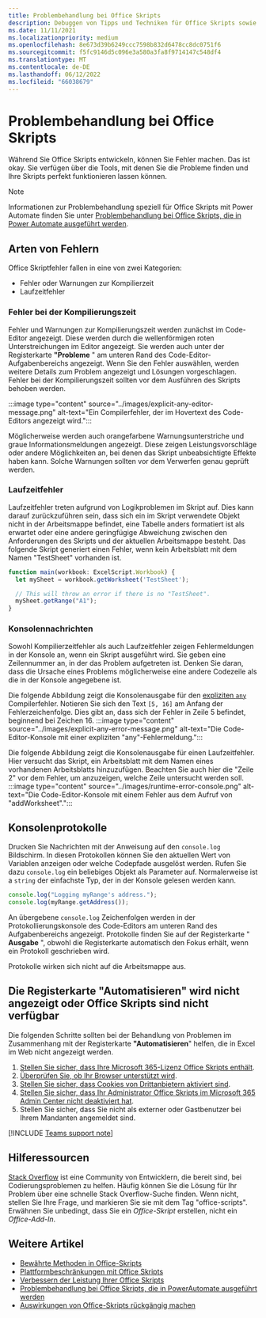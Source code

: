 ```yaml
---
title: Problembehandlung bei Office Skripts
description: Debuggen von Tipps und Techniken für Office Skripts sowie Hilferessourcen.
ms.date: 11/11/2021
ms.localizationpriority: medium
ms.openlocfilehash: 8e673d39b6249ccc7598b832d6478cc8dc0751f6
ms.sourcegitcommit: f5fc9146d5c096e3a580a3fa8f9714147c548df4
ms.translationtype: MT
ms.contentlocale: de-DE
ms.lasthandoff: 06/12/2022
ms.locfileid: "66038679"
---
```

# <a name="troubleshoot-office-scripts"></a>Problembehandlung bei Office Skripts

Während Sie Office Skripts entwickeln, können Sie Fehler machen. Das ist okay. Sie verfügen über die Tools, mit denen Sie die Probleme finden und Ihre Skripts perfekt funktionieren lassen können.

> [!NOTE]
> Informationen zur Problembehandlung speziell für Office Skripts mit Power Automate finden Sie unter [Problembehandlung bei Office Skripts, die in Power Automate ausgeführt werden](power-automate-troubleshooting.md).

## <a name="types-of-errors"></a>Arten von Fehlern

Office Skriptfehler fallen in eine von zwei Kategorien:

* Fehler oder Warnungen zur Kompilierzeit
* Laufzeitfehler

### <a name="compile-time-errors"></a>Fehler bei der Kompilierungszeit

Fehler und Warnungen zur Kompilierungszeit werden zunächst im Code-Editor angezeigt. Diese werden durch die wellenförmigen roten Unterstreichungen im Editor angezeigt. Sie werden auch unter der Registerkarte **"Probleme** " am unteren Rand des Code-Editor-Aufgabenbereichs angezeigt. Wenn Sie den Fehler auswählen, werden weitere Details zum Problem angezeigt und Lösungen vorgeschlagen. Fehler bei der Kompilierungszeit sollten vor dem Ausführen des Skripts behoben werden.

:::image type="content" source="../images/explicit-any-editor-message.png" alt-text="Ein Compilerfehler, der im Hovertext des Code-Editors angezeigt wird.":::

Möglicherweise werden auch orangefarbene Warnungsunterstriche und graue Informationsmeldungen angezeigt. Diese zeigen Leistungsvorschläge oder andere Möglichkeiten an, bei denen das Skript unbeabsichtigte Effekte haben kann. Solche Warnungen sollten vor dem Verwerfen genau geprüft werden.

### <a name="runtime-errors"></a>Laufzeitfehler

Laufzeitfehler treten aufgrund von Logikproblemen im Skript auf. Dies kann darauf zurückzuführen sein, dass sich ein im Skript verwendete Objekt nicht in der Arbeitsmappe befindet, eine Tabelle anders formatiert ist als erwartet oder eine andere geringfügige Abweichung zwischen den Anforderungen des Skripts und der aktuellen Arbeitsmappe besteht. Das folgende Skript generiert einen Fehler, wenn kein Arbeitsblatt mit dem Namen "TestSheet" vorhanden ist.

```TypeScript
function main(workbook: ExcelScript.Workbook) {
  let mySheet = workbook.getWorksheet('TestSheet');

  // This will throw an error if there is no "TestSheet".
  mySheet.getRange("A1");
}
```

### <a name="console-messages"></a>Konsolennachrichten

Sowohl Kompilierzeitfehler als auch Laufzeitfehler zeigen Fehlermeldungen in der Konsole an, wenn ein Skript ausgeführt wird. Sie geben eine Zeilennummer an, in der das Problem aufgetreten ist. Denken Sie daran, dass die Ursache eines Problems möglicherweise eine andere Codezeile als die in der Konsole angegebene ist.

Die folgende Abbildung zeigt die Konsolenausgabe für den [expliziten `any`](../develop/typescript-restrictions.md) Compilerfehler. Notieren Sie sich den Text `[5, 16]` am Anfang der Fehlerzeichenfolge. Dies gibt an, dass sich der Fehler in Zeile 5 befindet, beginnend bei Zeichen 16.
:::image type="content" source="../images/explicit-any-error-message.png" alt-text="Die Code-Editor-Konsole mit einer expliziten &quot;any&quot;-Fehlermeldung.":::

Die folgende Abbildung zeigt die Konsolenausgabe für einen Laufzeitfehler. Hier versucht das Skript, ein Arbeitsblatt mit dem Namen eines vorhandenen Arbeitsblatts hinzuzufügen. Beachten Sie auch hier die "Zeile 2" vor dem Fehler, um anzuzeigen, welche Zeile untersucht werden soll.
:::image type="content" source="../images/runtime-error-console.png" alt-text="Die Code-Editor-Konsole mit einem Fehler aus dem Aufruf von &quot;addWorksheet&quot;.":::

## <a name="console-logs"></a>Konsolenprotokolle

Drucken Sie Nachrichten mit der Anweisung auf den `console.log` Bildschirm. In diesen Protokollen können Sie den aktuellen Wert von Variablen anzeigen oder welche Codepfade ausgelöst werden. Rufen Sie dazu `console.log` ein beliebiges Objekt als Parameter auf. Normalerweise ist a `string` der einfachste Typ, der in der Konsole gelesen werden kann.

```TypeScript
console.log("Logging myRange's address.");
console.log(myRange.getAddress());
```

An übergebene `console.log` Zeichenfolgen werden in der Protokollierungskonsole des Code-Editors am unteren Rand des Aufgabenbereichs angezeigt. Protokolle finden Sie auf der Registerkarte " **Ausgabe** ", obwohl die Registerkarte automatisch den Fokus erhält, wenn ein Protokoll geschrieben wird.

Protokolle wirken sich nicht auf die Arbeitsmappe aus.

## <a name="automate-tab-not-appearing-or-office-scripts-unavailable"></a>Die Registerkarte "Automatisieren" wird nicht angezeigt oder Office Skripts sind nicht verfügbar

Die folgenden Schritte sollten bei der Behandlung von Problemen im Zusammenhang mit der Registerkarte **"Automatisieren**" helfen, die in Excel im Web nicht angezeigt werden.

1. [Stellen Sie sicher, dass Ihre Microsoft 365-Lizenz Office Skripts enthält](../overview/excel.md#requirements).
1. [Überprüfen Sie, ob Ihr Browser unterstützt wird](platform-limits.md#browser-support).
1. [Stellen Sie sicher, dass Cookies von Drittanbietern aktiviert sind](platform-limits.md#third-party-cookies).
1. [Stellen Sie sicher, dass Ihr Administrator Office Skripts im Microsoft 365 Admin Center nicht deaktiviert hat](/microsoft-365/admin/manage/manage-office-scripts-settings).
1. Stellen Sie sicher, dass Sie nicht als externer oder Gastbenutzer bei Ihrem Mandanten angemeldet sind.

[!INCLUDE [Teams support note](../includes/teams-support-note.md)]

## <a name="help-resources"></a>Hilferessourcen

[Stack Overflow](https://stackoverflow.com/questions/tagged/office-scripts) ist eine Community von Entwicklern, die bereit sind, bei Codierungsproblemen zu helfen. Häufig können Sie die Lösung für Ihr Problem über eine schnelle Stack Overflow-Suche finden. Wenn nicht, stellen Sie Ihre Frage, und markieren Sie sie mit dem Tag "office-scripts". Erwähnen Sie unbedingt, dass Sie ein *Office-Skript* erstellen, nicht ein *Office-Add-In*.

## <a name="see-also"></a>Weitere Artikel

- [Bewährte Methoden in Office-Skripts](../develop/best-practices.md)
- [Plattformbeschränkungen mit Office Skripts](platform-limits.md)
- [Verbessern der Leistung Ihrer Office Skripts](../develop/web-client-performance.md)
- [Problembehandlung bei Office Skripts, die in PowerAutomate ausgeführt werden](power-automate-troubleshooting.md)
- [Auswirkungen von Office-Skripts rückgängig machen](undo.md)
